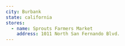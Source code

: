 ```yaml
---
city: Burbank
state: california
stores:
  - name: Sprouts Farmers Market
    address: 1011 North San Fernando Blvd.
---
```

